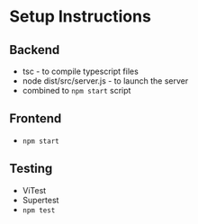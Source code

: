 # Setup Instructions
## Backend
* tsc - to compile typescript files
* node dist/src/server.js - to launch the server
* combined to `npm start` script

## Frontend
* `npm start`

## Testing
* ViTest
* Supertest
* `npm test`

